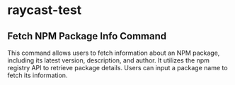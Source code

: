 # raycast-test

## Fetch NPM Package Info Command

This command allows users to fetch information about an NPM package, including its latest version, description, and author. It utilizes the npm registry API to retrieve package details. Users can input a package name to fetch its information.
